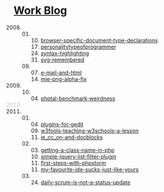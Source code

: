 <style>
  li {
    list-style-type: decimal-leading-zero;
  }

  ol[start="2008"]>li:nth-child(3) {
    font-style: italic;
    opacity: 0.25;
  }
</style>
<h1>
  <a href="https://ben.peachey-schoorl.com/work_blog/">Work Blog</a>
</h1>
<ol start="2008">
  <li>
    <ol>
      <li type="1" value="">
        <ol>
          <li type="1" value="10"><a href="https://ben.peachey-schoorl.com/work_blog/2008/08/browser-specific-document-type-declarations/">browser-specific-document-type-declarations</a></li>
          <li type="1" value="17"><a href="https://ben.peachey-schoorl.com/work_blog/2008/08/personalitytypeofprogrammer/">personalitytypeofprogrammer</a></li>
          <li type="1" value="24"><a href="https://ben.peachey-schoorl.com/work_blog/2008/08/syntax-highlighting/">syntax-highlighting</a></li>
          <li type="1" value="31"><a href="https://ben.peachey-schoorl.com/work_blog/2008/08/svg-remembered/">svg-remembered</a></li>
        </ol>
      </li>
      <li type="1" value="09">
        <ol>
          <li type="1" value="07"><a href="https://ben.peachey-schoorl.com/work_blog/2008/09/e-mail-and-html/">e-mail-and-html</a></li>
          <li type="1" value="14"><a href="https://ben.peachey-schoorl.com/work_blog/2008/09/mie-png-alpha-fix/">mie-png-alpha-fix</a></li>
        </ol>
      </li>
    </ol>
  </li>
  <li>
    <ol>
      <li type="1" value="10">
        <ol>
          <li type="1" value="04"><a href="https://ben.peachey-schoorl.com/work_blog/2009/10/phptal-benchmark-weirdness/">phptal-benchmark-weirdness</a></li>
        </ol>
      </li>
    </ol>
  </li>
  <li></li>
  <li>
    <ol>
      <li type="1" value="01">
        <ol>
          <li type="1" value="04"><a href="https://ben.peachey-schoorl.com/work_blog/2011/01/plugins-for-gedit/">plugins-for-gedit</a></li>
          <li type="1" value="09"><a href="https://ben.peachey-schoorl.com/work_blog/2011/01/w3fools-teaching-w3schools-a-lesson/">w3fools-teaching-w3schools-a-lesson</a></li>
          <li type="1" value="11"><a href="https://ben.peachey-schoorl.com/work_blog/2011/01/ie_cc_on-and-docblocks/">ie_cc_on-and-docblocks</a></li>
        </ol>
      </li>
      <li type="1" value="02">
        <ol>
          <li type="1" value="03"><a href="https://ben.peachey-schoorl.com/work_blog/2011/02/getting-a-class-name-in-php/">getting-a-class-name-in-php</a></li>
          <li type="1" value="10"><a href="https://ben.peachey-schoorl.com/work_blog/2011/02/simple-jquery-list-filter-plugin/">simple-jquery-list-filter-plugin</a></li>
          <li type="1" value="11"><a href="https://ben.peachey-schoorl.com/work_blog/2011/02/first-steps-with-phpstorm/">first-steps-with-phpstorm</a></li>
          <li type="1" value="11"><a href="https://ben.peachey-schoorl.com/work_blog/2011/02/my-favourite-ide-sucks-just-like-yours/">my-favourite-ide-sucks-just-like-yours</a></li>
        </ol>
      </li>
      <li type="1" value="03">
        <ol>
          <li type="1" value="24"><a href="https://ben.peachey-schoorl.com/work_blog/2011/03/daily-scrum-is-not-a-status-update/">daily-scrum-is-not-a-status-update</a></li>
        </ol>
      </li>
    </ol>
  </li>
</ol>
